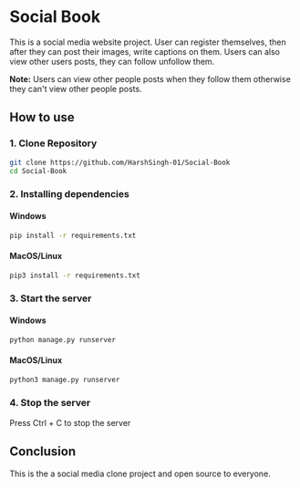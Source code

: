 # Social Book
This is a social media website project. User can register themselves, then after they can post their images, write captions on them.
Users can also view other users posts, they can follow unfollow them. 

<strong>Note:</strong> Users can view other people posts when they follow them otherwise they can't view other people posts.

## How to use

### 1. Clone Repository

```sh
git clone https://github.com/HarshSingh-01/Social-Book
cd Social-Book
```

### 2. Installing dependencies

#### Windows
```sh
pip install -r requirements.txt
```
#### MacOS/Linux
```sh
pip3 install -r requirements.txt
```

### 3. Start the server

#### Windows
```sh
python manage.py runserver
```

#### MacOS/Linux
```sh
python3 manage.py runserver
```
### 4. Stop the server
Press Ctrl + C to stop the server

## Conclusion
This is the a social media clone project and open source to everyone.





